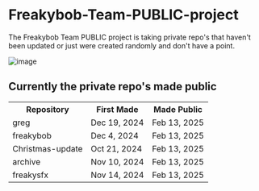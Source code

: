# Freakybob-Team-PUBLIC-project
The Freakybob Team PUBLIC project is taking private repo's that haven't been updated or just were created randomly and don't have a point.

![image](https://github.com/user-attachments/assets/21d16637-9be9-4c81-9578-2cad30a77d85)

## Currently the private repo's made public
<table>
  <tr>
    <th>Repository</th>
    <th>First Made</th>
    <th>Made Public</th>
  </tr>
  <tr>
    <td>greg</td>
    <td>Dec 19, 2024</td>
    <td>Feb 13, 2025</td>
  </tr>
  <tr>
    <td>freakybob</td>
    <td>Dec 4, 2024</td>
    <td>Feb 13, 2025</td>
  </tr>
  <tr>
    <td>Christmas-update</td>
    <td>Oct 21, 2024</td>
    <td>Feb 13, 2025</td>
  </tr>
  <tr>
    <td>archive</td>
    <td>Nov 10, 2024</td>
    <td>Feb 13, 2025</td>
  </tr>
  <tr>
    <td>freakysfx</td>
    <td>Nov 14, 2024</td>
    <td>Feb 13, 2025</td>
  </tr>
</table>
